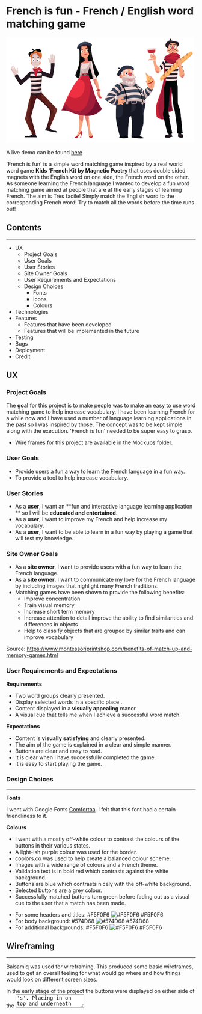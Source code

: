


# French is fun - French / English word matching game

![readme image](/assets/images/readme_image.jpg)

A live demo can be found [here](https://jammerref2015.github.io/Frenchisfun/)


'French is fun' is a simple word matching game inspired by a real world word game **Kids 'French Kit by Magnetic Poetry** that uses double sided magnets with the English word on one side, the French word on the other.
As someone learning the French language I wanted to develop a fun word matching game aimed at people that are at the
early stages of learning French. The aim is Très facile! Simply match the English word to the corresponding French word!
Try to match all the words before the time runs out!

## Contents ##
---
* UX
    * Project Goals
    * User Goals
    * User Stories
    * Site Owner Goals
    * User Requirements and Expectations
    * Design Choices
        * Fonts
        * Icons
        * Colours
* Technologies
* Features
    * Features that have been developed
    * Features that will be implemented in the future
* Testing
* Bugs
* Deployment
* Credit


## UX

### Project Goals ###

The **goal** for this project is to make people was to make an easy to use word matching game to help increase vocabulary. I have been learning French for a while now and I have used a number of language learning applications in the past so I was inspired by those. The concept was to be kept simple along with the execution. 'French is fun' needed to be super easy to grasp.

- Wire frames for this project are available in the Mockups folder.

### User Goals ###

* Provide users a fun a way to learn the French language in a fun way.
* To provide a tool to help increase vocabulary.

### User Stories ###

* As a **user**, I want an **fun and interactive language learning application ** so I will be **educated and entertained**.
* As a **user**, I want to improve my French and help increase my vocabulary.
* As a **user**, I want to be able to learn in a fun way by playing a game that will test my knowledge.

### Site Owner Goals ###

* As a **site owner**, I want to provide users with a fun way to learn the French language.
* As a **site owner**, I want to communicate my love for the French language by including images that highlight many French traditions.
* Matching games have been shown to provide the following benefits:
  * Improve concentration
  * Train visual memory
  * Increase short term memory
  * Increase attention to detail improve the ability to find similarities and differences in objects
  * Help to classify objects that are grouped by similar traits and can improve vocabulary

Source: https://www.montessoriprintshop.com/benefits-of-match-up-and-memory-games.html

### User Requirements and Expectations ###

**Requirements**
* Two word groups clearly presented.
* Display selected words in a specific place .
* Content displayed in a **visually appealing** manor.
* A visual cue that tells me when I achieve a successful word match.


**Expectations**
* Content is **visually satisfying** and clearly presented.
* The aim of the game is explained in a clear and simple manner.
* Buttons are clear and easy to read.
* It is clear when I have successfully completed the game.
* It is easy to start playing the game.


### Design Choices ###
---
**Fonts**

I went with Google Fonts [Comfortaa](https://fonts.googleapis.com/css2?family=Comfortaa:wght@500&family=Dosis&display=swap). I felt that this font had a certain friendliness to it.

**Colours**

- I went with a mostly off-white colour to contrast the colours of the buttons in their various states.
- A light-ish purple colour was used for the border.
- coolors.co was used to help create a balanced colour scheme.
- Images with a wide range of colours and a French theme.
- Validation text is in bold red which contrasts against the white background.
- Buttons are blue which contrasts nicely with the off-white background.
- Selected buttons are a grey colour.
- Successfully matched buttons turn green before fading out as a visual cue to the user that a match has been made.

* For some headers and titles: #F5F0F6 ![#F5F0F6](https://placehold.it/15/F5F0F6/000000?text=+) #F5F0F6
* For body background: #574D68 ![#574D68](https://placehold.it/15/#574D68/000000?text=+) #574D68
* For additional backgrounds:  #F5F0F6 ![#F5F0F6](https://placehold.it/15/#F5F0F6/000000?text=+) #F5F0F6


## Wireframing ##
---
Balsamiq was used for wireframing. This produced some basic wireframes, used to get an overall feeling for what would go where and how things would look on different screen sizes.

In the early stage of the project the buttons were displayed on either side of the <textarea>'s'. Placing in on top and underneath worked better in regards to mobile design.


## Features ##
---
**Features** that have been **implemented:**

* Easy to use **navigation** on all screen sizes.
* Popup modals for starting the game, countdown running out and successfully completing the game.
* **Attractive** design aimed at ease of use.
* User can display a name.

**Features** that will be **implemented** in the **future:**

* The ability to change difficulty. Perhaps by making an adjustment to the countdown time. For example an easy difficulty level providing more time in which to complete the game.

* Turn the counter off. Learn on your time without the pressure of the timer.

* Multiple levels. Increasing in difficulty as the user progresses by means of including more difficult words. Counter continuing to countdown as they progress.

* Audio. Hear the word when a user clicks on a button. Also include some kind of sound on a successful match and/or successfully
completing a level.

* Different style of game such as including a series of words alongside an image. The user selects the correct word to match the image.

* Allow user to create a profile. This can include the ability to safe scores/times.

* Enable user to have a word list showing the words that they have learned.

* Dark mode feature.

* Allow user to change UI colours from included options.

## Technologies used ##
---
**Languages**

* [HTML](https://developer.mozilla.org/en-US/docs/Web/HTML)
* [CSS](https://developer.mozilla.org/en-US/docs/Web/CSS)
* [JS](https://nl.wikipedia.org/wiki/JavaScript)
* [JQuery](https://jquery.com/)
* [Popper](https://popper.js.org/)

**Tools & Libraries**

* [Git](https://git-scm.com/)
* [Bootstrap](https://getbootstrap.com/)
* [Google fonts](https://fonts.google.com/)
* [Google Developer tools](https://developers.google.com/web/tools/chrome-devtools/)
* [GitPod](https://www.gitpod.io/)
* [Balsamiq](https://balsamiq.com/)
* [Git](https://git-scm.com/)
* [Coolors](https://coolors.co)
* [Am I responsive](http://ami.responsivedesign.is/Responsive)
* [imagecompressor](https://imagecompressor.com/)

## Testing

- The application was tested manually using the following browsers. Testing involved going through the steps listed below as well as checking for responsiveness.  
  - Chrome.
  - Firefox.
  - Microsoft Edge.
  - Safari.

- Mark-up was validated via https://validator.w3.org/ - no errors were found.
- CSS was validated via http://jigsaw.w3.org/css-validator/ - no errors were found.
- JS was validated via https://jshint.com/ - no major issues found.


- Page loading speed was tested using via chrome Developer tools -> Network.
  - Finish: 2.34 s
  - DOMContentLoaded: 1.76 s


* The following steps were followed on all major browsers.

    - On page load:

    - Enter name modal:
        - Checked that 'welcome' modal appeared on page load.
        - Clicked on button to start game without entering a name. Validation appeared as intended.
        - Clicked outside the modal to make sure that user could not bypass modal without entering a name. Also pressed Esc.
        - Checked to insure that validation text appeared when text field was left blank.   
        - Entered a name in text field then clicked on button.  

    - Main game:
        - Checked to see that name entered in text field matches that which appears on screen.
        - Checked to see that counter was displayed and showed the correct timing.
        - Clicked on various buttons to make sure that the selected button changed colour.
          - Grey when selected.
          - Restored to blue when a different button in the same language group was selected.
          - On a successful match checked that buttons changed to green, faded out and became unselect-able.  
        - Let timer run down to ensure that the timer expired modal appeared and counter did not go in to minus.
          - Clicked outside the modal to make sure that user could not bypass modal. Also pressed Esc.
          - Checked that restart button reloaded the page.
        - Matched all buttons to ensure that a 'Super' modal appears and counter stops.
          - Clicked outside the modal to make sure that user could not bypass modal. Also pressed Esc.
          - Checked that restart button reloaded the page.

    - All of these actions were repeated with the console open. No errors were found.

    - The following bugs occurred during development

    - Counter issue:
      - Counter continued to run past zero even when user successfully completed the game. ountdown() updated to stop clock when a user completes the game.
    - Randomise feature:
      - Adding the randomise feature caused buttons to randomise on click as opposed to on page load. This was corrected with changes made to the function.
    - Rows too close to each other:
      - Set margins and padding correct this.
    - Enter name modal:
      - User able to bypass enter name modal by clicking outside the modal. This was corrected by adding data-keyboard="false" data-backdrop="static".
      - User able to begin game without entering a name. An if statement was added to check for a blank field.  
    - Timer expired modal:
      - User able to bypass timer expired modal by clicking outside the modal. his was corrected by adding data-keyboard="false" data-backdrop="static".
    - User able to resize text-areas which affected the positioning of other elements.  
      - Styling was added to prevent this.
    - Modal images too large:
      - Added styling to the modals which fixed this.
    - Timer expired modal appearing on game completion:
      - Changes made to counter function to prevent this from happening.
    - User needs to enter name when restarting:
      - Need to implement something that would not require the same user to constantly re-enter their name.
    - Button sections styling issue.
      - Removing buttons resulted in rows getting smaller. Using a different technique to remove the buttons fixed this issue.

    - The following bugs were discovered upon validation/testing

    - 'Welcome' modal Firefox issue:
      - When clicking on button with a blank text field the validation text read 'Enter Nome'.
    - User name and counter was not visible when accessed on mobile without clicking on the accordion button:
      - Replaced navbar with a row with styling.

## Deployment

- Deployment was achieved via GitHub at this link: https://jammerref2015.github.io/Frenchisfun/


## Credits



### Media

- The images used in this application were obtained from Shutterstock.
  - Sad France image by svtdesign.
  - French dogs image by Bibadash
  - French characters by Sabelskaya

### Acknowledgements
- I received inspiration for this project from different language learning apps.

### Updates

12/09/20
  - Styling for English and French boxes updated. Readme updated. Counter updated, time increased.

11/09/20
  - Images compressed in an attempt to increase performance. Readme updated.

10/09/20
  - Code formatting.
  - Readme update.

06/09/20
  - Validation for welcome modal updated. Text now appears on the modal when form is left blank. Alert no longer appears.


04/09/20
  - Added modal for counter reaching zero
  - On successful word matches buttons now change to green and fade out.

03/09/20
  - Added modal for counter reaching zero
  - On successful word matches buttons now change to green and fade out.

03/09/20
  - Randomise location of buttons on page load.
  - Added styling to textarea's to prevent user from re-sizing.
  - Increased word count.
  - Added some styling.
  - Some code tiding.


02/09/20
  - Countdown timer now stops on successful completion of game.

01/09/20
  - Modal now appears when all buttons have been successfully matched.

01/09/20
- Added modal that appears on page load to request player name which is then added to the page.
- Added a timer which begins when the player clicks the lets begin button.
- Modal appears when timer gets to zero. Player has the option of restarting the game.
- Added an image to welcome modal and changed background to match image. Added temp text to 'welcome' modal.
- Change font site wide.

17/08/20
- Added countdown functionality. Popup now appears if user has completed a task in the set time.

29/07/20
- index.html
  - Added id's to French buttons.
  - Added id's to English buttons.
  - Added values to English buttons.
- main.js
  - Added functionality to buttons. They now change color when selected. Buttons now disappear when words correctly match.
- style.css
  - Added remove class.
